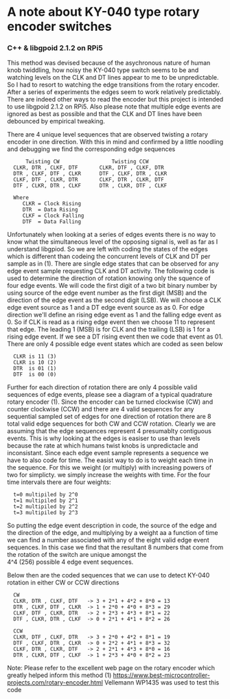 
# A note about KY-040 type rotary encoder switches

### C++ & libgpoid 2.1.2 on RPi5 

This method was devised because of the asychronous nature of
human knob twiddling, how noisy the KY-040 type switch seems to be and 
watching levels on the CLK and DT lines appear to me to be unpredictable.
So I had to resort to watching the edge transitions from 
the rotary encoder. After a series of experiments the edges 
seem to work relatively predictably. There are indeed other 
ways to read the encoder but this project is intended to use libgpoid 2.1.2
on RPi5. Also please note that multiple edge events are ignored as 
best as possible and that the CLK and DT lines have been 
debounced by empirical tweaking. 
 
There are 4 unique level sequences
that are observed twisting a rotary encoder in one direction. 
With this in mind and confirmed by a little noodling
and debugging we find the corresponding edge sequences

          Twisting CW                 Twisting CCW
      CLKR, DTR , CLKF, DTF       CLKR, DTF , CLKF, DTR
      DTR , CLKF, DTF , CLKR      DTF , CLKF, DTR , CLKR
      CLKF, DTF , CLKR, DTR       CLKF, DTR , CLKR, DTF
      DTF , CLKR, DTR , CLKF      DTR , CLKR, DTF , CLKF
 
      Where
         CLKR = Clock Rising
         DTR  = Data Rising
         CLKF = Clock Falling
         DTF  = Data Falling
 
Unfortunately when looking at a series of edges events there is no way 
to know what the simultaneous level of the opposing signal is, 
well as far as I understand libgpiod. So we are left with coding the 
states of the edges which is different than codeing the concurrent 
levels of CLK and DT per sample as in (1). 
There are single edge states that can be observed for any edge event 
sample requesting CLK and DT activity. 
The following code is used to determine the direction of rotation
knowing only the squence of four edge events.
We will code the first digit of a two bit binary number by using 
source of the edge event number as the first digit (MSB) and the 
direction of the edge event as the second digit (LSB). 
We will choose a CLK edge event source as 1 and a DT edge event source as as 0. 
For edge direction we'll define an rising edge event as 1 and 
the falling edge event as 0. So if CLK is read as a rising edge event then 
we choose 11 to represent that edge. The leading 1 (MSB) is for CLK and the 
trailing (LSB) is 1 for a rising edge event. If we see a DT rising event then 
we code that event as 01. There are only 4 possible edge event states which are
coded as seen below
 
      CLKR is 11 (3)
      CLKR is 10 (2)
      DTR  is 01 (1)
      DTF  is 00 (0)
 
Further for each direction of rotation there are only 4 possible valid sequences
of edge events, please see a diagram of a typical quadrature rotary 
encoder (1). Since the encoder can be turned clockwise (CW) and counter 
clockwise (CCW) and there are 4 valid sequences for any sequential sampled 
set of edges for one direction of rotation there are 8 total valid edge 
sequences for both CW and CCW rotation. Clearly we are assuming that the 
edge sequences represent 4 presumablty contiguous events. This is why 
looking at the edges is easiser to use than levels because the rate at 
which humans twist knobs is unpredictacle and inconsistant. Since each 
edge event sample represents a sequence we have to also code for time.
The easist way to do is to weight each time in the sequence. For this 
we weight (or multiply) with increasing powers of two for simplicty. 
we simply increase the weights with time. For the four time intervals 
there are four weights:
   
      t=0 multipiled by 2^0 
      t=1 multipiled by 2^1
      t=2 multipiled by 2^2
      t=3 multipiled by 2^3
 
So putting the edge event description in code, the source of the edge and the 
direction of the edge, and multiplying by a weight aa a function of time we can find a number associated with 
any of the eight valid edge event sequences. In this case we find that the 
resultant 8 numbers that come from the rotation of the switch are unique amongst the  
4^4 (256) possible 4 edge event sequences. 

Below then are the coded sequences that we can use to detect KY-040 rotation 
in either CW or CCW directions 
 
      CW
      CLKR, DTR , CLKF, DTF   -> 3 + 2*1 + 4*2 + 8*0 = 13
      DTR , CLKF, DTF , CLKR  -> 1 + 2*0 + 4*0 + 8*3 = 29
      CLKF, DTF , CLKR, DTR   -> 2 + 2*3 + 4*3 + 8*1 = 22
      DTF , CLKR, DTR , CLKF  -> 0 + 2*1 + 4*1 + 8*2 = 26
 
      CCW
      CLKR, DTF , CLKF, DTR   -> 3 + 2*0 + 4*2 + 8*1 = 19
      DTF , CLKF, DTR , CLKR  -> 0 + 2*2 + 4*1 + 8*3 = 32
      CLKF, DTR , CLKR, DTF   -> 2 + 2*1 + 4*3 + 8*0 = 16 
      DTR , CLKR, DTF , CLKF  -> 1 + 2*3 + 4*0 + 8*2 = 23
 
 Note:
     Please refer to the excellent web page on the rotary encoder
     which greatly helped inform this method
     (1) https://www.best-microcontroller-projects.com/rotary-encoder.html
     Vellemann WP1435 was used to test this code 
 
